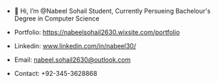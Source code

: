 - 👋 Hi, I’m @Nabeel Sohail
Student, Currently Persueing Bachelour's Degree in Computer Science

- Portfolio: https://nabeelsohail2630.wixsite.com/portfolio
- Linkedin: www.linkedin.com/in/nabeel30/ 
- Email: nabeel.sohail2630@outlook.com 
- Contact: +92-345-3628868

<!---
NabeelSohail-30/NabeelSohail-30 is a ✨ special ✨ repository because its `README.md` (this file) appears on your GitHub profile.
You can click the Preview link to take a look at your changes.
--->
